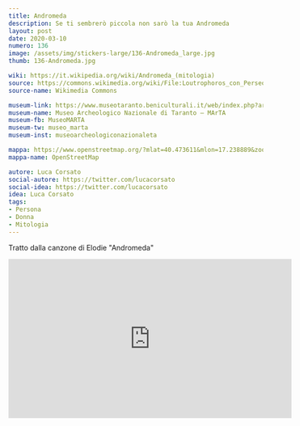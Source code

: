 ```yaml
---
title: Andromeda
description: Se ti sembrerò piccola non sarò la tua Andromeda
layout: post
date: 2020-03-10
numero: 136
image: /assets/img/stickers-large/136-Andromeda_large.jpg
thumb: 136-Andromeda.jpg

wiki: https://it.wikipedia.org/wiki/Andromeda_(mitologia)
source: https://commons.wikimedia.org/wiki/File:Loutrophoros_con_Perseo_e_Adromeda,_inv._19.M325-1.7_-_Marta_-Mitomania_(17).jpg
source-name: Wikimedia Commons

museum-link: https://www.museotaranto.beniculturali.it/web/index.php?area=1&page=home&id=0&lng=it
museum-name: Museo Archeologico Nazionale di Taranto – MArTA
museum-fb: MuseoMARTA
museum-tw: museo_marta
museum-inst: museoarcheologiconazionaleta

mappa: https://www.openstreetmap.org/?mlat=40.473611&mlon=17.238889&zoom=15#map=15/40.4736/17.2389
mappa-name: OpenStreetMap

autore: Luca Corsato
social-autore: https://twitter.com/lucacorsato
social-idea: https://twitter.com/lucacorsato
idea: Luca Corsato
tags:
- Persona
- Donna
- Mitologia
---
```


Tratto dalla canzone di Elodie "Andromeda"

<iframe width="560" height="315" src="https://www.youtube.com/embed/esgGK28jKVk?controls=0" frameborder="0" allow="accelerometer; autoplay; encrypted-media; gyroscope; picture-in-picture" allowfullscreen></iframe>
